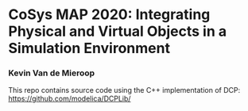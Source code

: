 # CoSys MAP 2020: Integrating Physical and Virtual Objects in a Simulation Environment
### Kevin Van de Mieroop

This repo contains source code using the C++ implementation of DCP: https://github.com/modelica/DCPLib/
